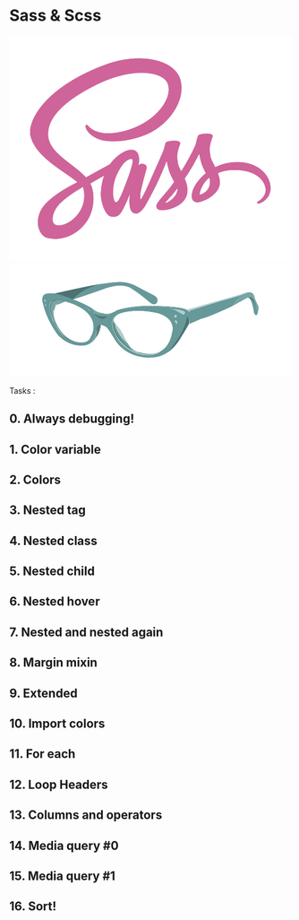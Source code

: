 # Sass & Scss

![sass_scss_1](./9936ba361a3962278900.jpg)
![sass_scss_2](./ea3f78848fbf9b717e91.jpg)

Tasks :

## 0. Always debugging!

## 1. Color variable

## 2. Colors

## 3. Nested tag

## 4. Nested class

## 5. Nested child

## 6. Nested hover

## 7. Nested and nested again

## 8. Margin mixin

## 9. Extended

## 10. Import colors

## 11. For each

## 12. Loop Headers

## 13. Columns and operators

## 14. Media query #0

## 15. Media query #1

## 16. Sort!
